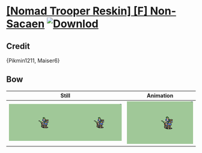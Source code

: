 # [\[Nomad Trooper Reskin\] \[F\] Non-Sacaen](./) [![Downlod](https://img.shields.io/badge/Download--red?style=social&logo=github)](https://minhaskamal.github.io/DownGit/#/home?url=https://github.com/Klokinator/FE-Repo/tree/main/Battle%20Animations%2FMounted%20-%20Cavs%2C%20Paladins%2C%20Rangers%2F%5BNomad%20Trooper%20Reskin%5D%20%5BF%5D%20Non-Sacaen%2F5.%20Bow)

## Credit

{Pikmin1211, Maiser6}

## Bow

| Still | Animation |
| :---: | :-------: |
| ![Bow still](./Bow_000.png) | ![Bow animation](./Bow.gif) |
